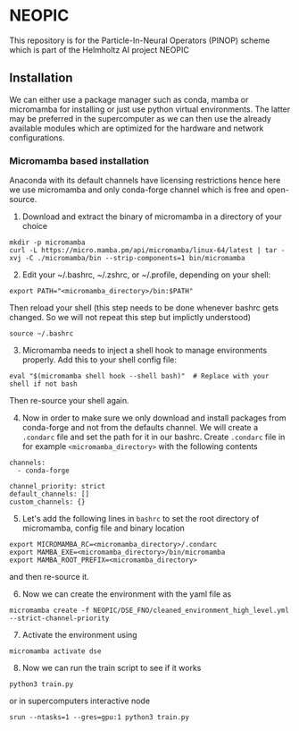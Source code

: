 # NEOPIC
This repository is for the Particle-In-Neural Operators (PINOP) scheme which is part of the Helmholtz AI project NEOPIC

## Installation
We can either use a package manager such as conda, mamba or micromamba for installing or just use python virtual environments.
The latter may be preferred in the supercomputer as we can then use the already available modules which are optimized for the 
hardware and network configurations. 

### Micromamba based installation

Anaconda with its default channels have licensing restrictions hence here we use micromamba and only conda-forge channel which is free and 
open-source. 

1) Download and extract the binary of micromamba in a directory of your choice
```
mkdir -p micromamba
curl -L https://micro.mamba.pm/api/micromamba/linux-64/latest | tar -xvj -C ./micromamba/bin --strip-components=1 bin/micromamba
```
2) Edit your ~/.bashrc, ~/.zshrc, or ~/.profile, depending on your shell:
```
export PATH="<micromamba_directory>/bin:$PATH"
```
Then reload your shell (this step needs to be done whenever bashrc gets changed. So we will not repeat this step but implictly understood)
```
source ~/.bashrc
```
3) Micromamba needs to inject a shell hook to manage environments properly. Add this to your shell config file:
```
eval "$(micromamba shell hook --shell bash)"  # Replace with your shell if not bash
```
Then re-source your shell again.

4) Now in order to make sure we only download and install packages from conda-forge and not from the defaults channel. We will create a `.condarc` file 
and set the path for it in our bashrc. Create `.condarc` file in for example `<micromamba_directory>` with the following contents
```
channels:
  - conda-forge

channel_priority: strict
default_channels: []
custom_channels: {}
``` 
5) Let's add the following lines in `bashrc` to set the root directory of micromamba, config file and binary location
```
export MICROMAMBA_RC=<micromamba_directory>/.condarc
export MAMBA_EXE=<micromamba_directory>/bin/micromamba
export MAMBA_ROOT_PREFIX=<micromamba_directory>

```
and then re-source it.

6) Now we can create the environment with the yaml file as
```
micromamba create -f NEOPIC/DSE_FNO/cleaned_environment_high_level.yml --strict-channel-priority
```

7) Activate the environment using 
```
micromamba activate dse
```
8) Now we can run the train script to see if it works
```
python3 train.py
```
or in supercomputers interactive node
```
srun --ntasks=1 --gres=gpu:1 python3 train.py
```


